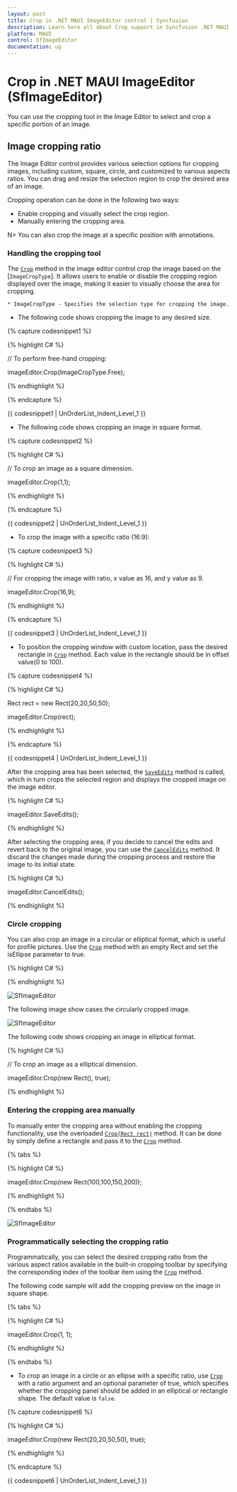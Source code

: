 ```yaml
---
layout: post
title: Crop in .NET MAUI ImageEditor control | Syncfusion
description: Learn here all about Crop support in Syncfusion .NET MAUI ImageEditor (SfImageEditor) control and more.
platform: MAUI
control: SfImageEditor
documentation: ug
---
```


# Crop in .NET MAUI ImageEditor (SfImageEditor)

You can use the cropping tool in the Image Editor to select and crop a specific portion of an image.

## Image cropping ratio

The Image Editor control provides various selection options for cropping images, including custom, square, circle, and customized to various aspects ratios. You can drag and resize the selection region to crop the desired area of an image.

Cropping operation can be done in the following two ways:

* Enable cropping and visually select the crop region.
* Manually entering the cropping area.

N> You can also crop the image at a specific position with annotations. 

### Handling the cropping tool

The [`Crop`]() method in the image editor control crop the image based on the [`ImageCropType`]. It allows users to enable or disable the cropping region displayed over the image, making it easier to visually choose the area for cropping.

    * ImageCropType - Specifies the selection type for cropping the image.

* The following code shows cropping the image to any desired size.

{% capture codesnippet1 %}

{% highlight C# %}

// To perform free-hand cropping:

imageEditor.Crop(ImageCropType.Free);    

{% endhighlight %}

{% endcapture %}

{{ codesnippet1 | UnOrderList_Indent_Level_1 }} 

* The following code shows cropping an image in square format.

{% capture codesnippet2 %}

{% highlight C# %}

// To crop an image as a square dimension.

imageEditor.Crop(1,1);

{% endhighlight %}

{% endcapture %}

{{ codesnippet2 | UnOrderList_Indent_Level_1 }} 

* To crop the image with a specific ratio (16:9):

{% capture codesnippet3 %}

{% highlight C# %}

// For cropping the image with ratio, x value as 16, and y value as 9.

imageEditor.Crop(16,9);    

{% endhighlight %} 

{% endcapture %}

{{ codesnippet3 | UnOrderList_Indent_Level_1 }} 

* To position the cropping window with custom location, pass the desired rectangle in [`Crop`]() method. Each value in the rectangle should be in offset value(0 to 100).

{% capture codesnippet4 %}

{% highlight C# %}

Rect rect = new Rect(20,20,50,50);

imageEditor.Crop(rect);    

{% endhighlight %} 

{% endcapture %}

{{ codesnippet4 | UnOrderList_Indent_Level_1 }} 

After the cropping area has been selected, the [`SaveEdits`]() method is called, which in turn crops the selected region and displays the cropped image on the image editor.

{% highlight C# %}

imageEditor.SaveEdits();

{% endhighlight %}

After selecting the cropping area, if you decide to cancel the edits and revert back to the original image, you can use the [`CancelEdits`]() method. It discard the changes made during the cropping process and restore the image to its initial state.

{% highlight C# %}

imageEditor.CancelEdits();

{% endhighlight %}

### Circle cropping

You can also crop an image in a circular or elliptical format, which is useful for profile pictures. Use the [`Crop`]() method with an empty Rect and set the isEllipse parameter to true.

{% highlight C# %}

{% endhighlight %}

![SfImageEditor](images/circle-crop-preview.jpg)

The following image show cases the circularly cropped image.

![SfImageEditor](images/circle-crop.jpg)

 The following code shows cropping an image in elliptical format.

{% highlight C# %}

// To crop an image as a elliptical dimension.

imageEditor.Crop(new Rect(), true);

{% endhighlight %}

### Entering the cropping area manually

To manually enter the cropping area without enabling the cropping functionality, use the overloaded [`Crop(Rect rect)`]() method. It can be done by simply define a rectangle and pass it to the [`Crop`]() method.

{% tabs %}

{% highlight C# %}

imageEditor.Crop(new Rect(100,100,150,200));

{% endhighlight %}

{% endtabs %}

![SfImageEditor](ImageEditor_images/cropaspect.png)

### Programmatically selecting the cropping ratio

Programmatically, you can select the desired cropping ratio from the various aspect ratios available in the built-in cropping toolbar by specifying the corresponding index of the toolbar item using the [`Crop`]() method.

The following code sample will add the cropping preview on the image in square shape.

{% tabs %}

{% highlight C# %}

 imageEditor.Crop(1, 1);

{% endhighlight %}

{% endtabs %}

* To crop an image in a circle or an ellipse with a specific ratio, use [`Crop`]() with a ratio argument and an optional parameter of true, which specifies whether the cropping panel should be added in an elliptical or rectangle shape. The default value is `false`.

{% capture codesnippet6 %}

{% highlight C# %}

imageEditor.Crop(new Rect(20,20,50,50), true);   

{% endhighlight %} 

{% endcapture %}

{{ codesnippet6 | UnOrderList_Indent_Level_1 }}

